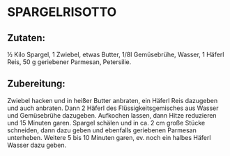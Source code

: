 # SPARGELRISOTTO

## Zutaten:

½ Kilo Spargel, 1 Zwiebel, etwas Butter, 1/8l Gemüsebrühe, Wasser, 1
Häferl Reis, 50 g geriebener Parmesan, Petersilie.

## Zubereitung:

Zwiebel hacken und in heißer Butter anbraten, ein Häferl Reis dazugeben
und auch anbraten. Dann 2 Häferl des Flüssigkeitsgemisches aus Wasser
und Gemüsebrühe dazugeben. Aufkochen lassen, dann Hitze reduzieren und
15 Minuten garen. Spargel schälen und in ca. 2 cm große Stücke
schneiden, dann dazu geben und ebenfalls geriebenen Parmesan unterheben.
Weitere 5 bis 10 Minuten garen, ev. noch ein halbes Häferl Wasser dazu
geben.

